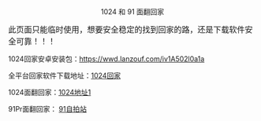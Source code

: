 <center>1024 和 91 面翻回家</center>


<font face="黑体" size=3>此页面只能临时使用，想要安全稳定的找到回家的路，还是下载软件安全可靠！！！</font>

1024回家安卓安装包：https://wwd.lanzouf.com/iv1A502l0a1a

全平台回家软件下载地址：<a href="https://github.com/1024dasehn/GoHome">1024回家</a>

1024面翻回家：<a href="https://cl.do56.xyz/index.php?u=585098&ext=ba2d3">1024地址1</a> 

91Pr面翻回家： <a href="https://f1113.wonderfulday27.live/index.php">91自拍站</a>	


